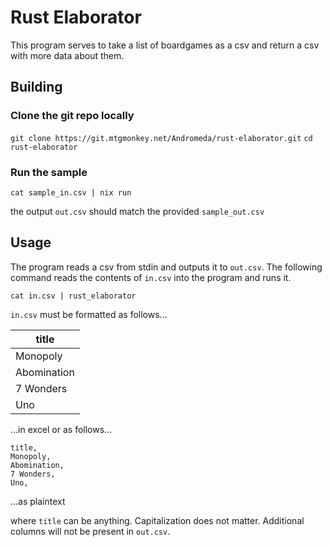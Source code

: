 # Rust Elaborator

This program serves to take a list of boardgames as a csv and return a csv with more data about them.

## Building

### Clone the git repo locally

`git clone https://git.mtgmonkey.net/Andromeda/rust-elaborator.git`
`cd rust-elaborator`

### Run the sample

`cat sample_in.csv | nix run`

the output `out.csv` should match the provided `sample_out.csv`

## Usage

The program reads a csv from stdin and outputs it to `out.csv`. The following command reads the contents of `in.csv` into the program and runs it.

`cat in.csv | rust_elaborator`

`in.csv` must be formatted as follows...

|title|
|-|
|Monopoly|
|Abomination|
|7 Wonders|
|Uno|

...in excel or as follows...

```csv
title,
Monopoly,
Abomination,
7 Wonders,
Uno,
```

...as plaintext

where `title` can be anything.
Capitalization does not matter.
Additional columns will not be present in `out.csv`.
